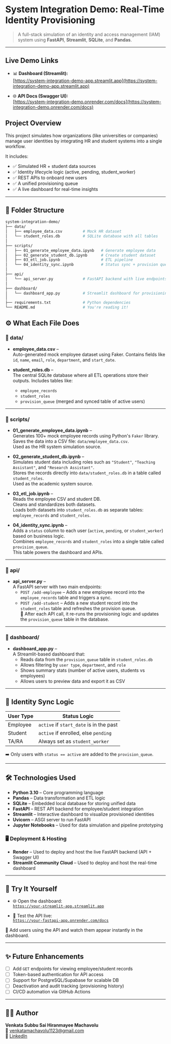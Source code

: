 # System Integration Demo: Real-Time Identity Provisioning

> A full-stack simulation of an identity and access management (IAM) system using **FastAPI**, **Streamlit**, **SQLite**, and **Pandas**.

---

## Live Demo Links

- 📊 **Dashboard (Streamlit):**  
[https://system-integration-demo-app.streamlit.app](https://system-integration-demo-app.streamlit.app)

- 🌐 **API Docs (Swagger UI):**  
  [https://system-integration-demo.onrender.com/docs](https://system-integration-demo.onrender.com/docs)




## Project Overview

This project simulates how organizations (like universities or companies) manage user identities by integrating HR and student systems into a single workflow.

It includes:
- ✅ Simulated HR + student data sources
- ✅ Identity lifecycle logic (active, pending, student_worker)
- ✅ REST APIs to onboard new users
- ✅ A unified provisioning queue
- ✅ A live dashboard for real-time insights

---

## 📁 Folder Structure

```bash
system-integration-demo/
├── data/
│   ├── employee_data.csv         # Mock HR dataset
│   └── student_roles.db          # SQLite database with all tables
│
├── scripts/
│   ├── 01_generate_employee_data.ipynb   # Generate employee data
│   ├── 02_generate_student_db.ipynb      # Create student dataset
│   ├── 03_etl_job.ipynb                  # ETL pipeline
│   └── 04_identity_sync.ipynb            # Status sync + provision queue
│
├── api/
│   └── api_server.py             # FastAPI backend with live endpoints
│
├── dashboard/
│   └── dashboard_app.py          # Streamlit dashboard for provisioning view
│
├── requirements.txt              # Python dependencies
└── README.md                     # You're reading it!
```

## ⚙️ What Each File Does

### 📁 data/
- **employee_data.csv** –  
  Auto-generated mock employee dataset using Faker. Contains fields like `id`, `name`, `email`, `role`, `department`, and `start_date`.

- **student_roles.db** –  
  The central SQLite database where all ETL operations store their outputs. Includes tables like:
  - `employee_records`
  - `student_roles`
  - `provision_queue` (merged and synced table of active users)

---

### 📁 scripts/

- **01_generate_employee_data.ipynb** –  
  Generates 100+ mock employee records using Python's `Faker` library.  
  Saves the data into a CSV file: `data/employee_data.csv`.  
  Used as the HR system simulation source.

- **02_generate_student_db.ipynb** –  
  Simulates student data including roles such as `"Student"`, `"Teaching Assistant"`, and `"Research Assistant"`.  
  Stores the records directly into `data/student_roles.db` in a table called `student_roles`.  
  Used as the academic system source.

- **03_etl_job.ipynb** –  
  Reads the employee CSV and student DB.  
  Cleans and standardizes both datasets.  
  Loads both datasets into `student_roles.db` as separate tables: `employee_records` and `student_roles`.

- **04_identity_sync.ipynb** –  
  Adds a `status` column to each user (`active`, `pending`, or `student_worker`) based on business logic.  
  Combines `employee_records` and `student_roles` into a single table called `provision_queue`.  
  This table powers the dashboard and APIs.

---

### 📁 api/

- **api_server.py** –  
  A FastAPI server with two main endpoints:
  - `POST /add-employee` – Adds a new employee record into the `employee_records` table and triggers a sync.
  - `POST /add-student` – Adds a new student record into the `student_roles` table and refreshes the provision queue.  
  🔁 After each API call, it re-runs the provisioning logic and updates the `provision_queue` table in the database.

---

### 📁 dashboard/

- **dashboard_app.py** –  
  A Streamlit-based dashboard that:
  - Reads data from the `provision_queue` table in `student_roles.db`
  - Allows filtering by `user type`, `department`, and `role`
  - Shows summary stats (number of active users, students vs employees)
  - Allows users to preview data and export it as CSV



---

## 🔁 Identity Sync Logic

| User Type | Status Logic                              |
|-----------|-------------------------------------------|
| Employee  | `active` if `start_date` is in the past   |
| Student   | `active` if enrolled, else `pending`      |
| TA/RA     | Always set as `student_worker`            |

➡️ Only users with `status == active` are added to the `provision_queue`.

---

## 🛠️ Technologies Used

- **Python 3.10** – Core programming language  
- **Pandas** – Data transformation and ETL logic  
- **SQLite** – Embedded local database for storing unified data  
- **FastAPI** – REST API backend for employee/student integration  
- **Streamlit** – Interactive dashboard to visualize provisioned identities  
- **Uvicorn** – ASGI server to run FastAPI  
- **Jupyter Notebooks** – Used for data simulation and pipeline prototyping  

### 🖥️ Deployment & Hosting

- **Render** – Used to deploy and host the live FastAPI backend (API + Swagger UI)  
- **Streamlit Community Cloud** – Used to deploy and host the real-time dashboard
---

## 🔬 Try It Yourself

- 🌐 Open the dashboard:  
  [`https://your-streamlit-app.streamlit.app`](https://your-streamlit-app.streamlit.app)

- 📡 Test the API live:  
  [`https://your-fastapi-app.onrender.com/docs`](https://your-fastapi-app.onrender.com/docs)

🧪 Add users using the API and watch them appear instantly in the dashboard.

---

## ✨ Future Enhancements

- [ ] Add `GET` endpoints for viewing employee/student records  
- [ ] Token-based authentication for API access  
- [ ] Support for PostgreSQL/Supabase for scalable DB  
- [ ] Deactivation and audit tracking (provisioning history)  
- [ ] CI/CD automation via GitHub Actions  

---

## 👩‍💻 Author

**Venkata Subbu Sai Hiranmayee Machavolu**  
📧 venkatamachavolu1123@gmail.com  
🔗 [LinkedIn](https://linkedin.com/in/hiranmayee1123)
